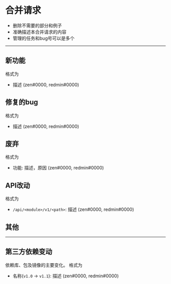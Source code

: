 # 合并请求

- 删除不需要的部分和例子
- 准确描述本合并请求的内容
- 管理的任务和bug号可以是多个

---

## 新功能

格式为

- 描述 (zen#0000, redmin#0000)

## 修复的bug

格式为

- 描述 (zen#0000, redmin#0000)

## 废弃

格式为

- 功能: 描述，原因 (zen#0000, redmin#0000)

## API改动

格式为

- `/api/<module>/v1/<path>`: 描述 (zen#0000, redmin#0000)

## 其他

---

## 第三方依赖变动

依赖库、包及镜像的主要变化。 格式为

- 名称(`v1.0` -> `v1.1`): 描述 (zen#0000, redmin#0000)
